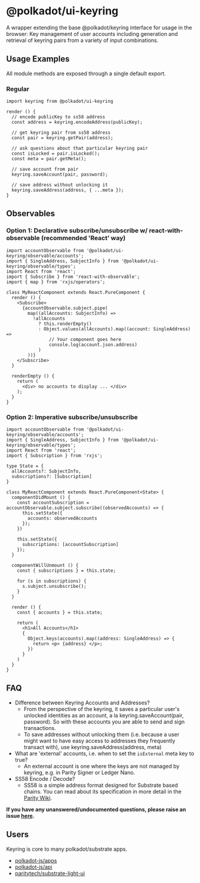# @polkadot/ui-keyring

A wrapper extending the base @polkadot/keyring interface for usage in the browser:
Key management of user accounts including generation and retrieval of keyring pairs from a variety of input combinations.

## Usage Examples
All module methods are exposed through a single default export.

### Regular
```
import keyring from @polkadot/ui-keyring

render () {
  // encode publicKey to ss58 address
  const address = keyring.encodeAddress(publicKey);

  // get keyring pair from ss58 address
  const pair = keyring.getPair(address);

  // ask questions about that particular keyring pair
  const isLocked = pair.isLocked();
  const meta = pair.getMeta();

  // save account from pair
  keyring.saveAccount(pair, password);

  // save address without unlocking it
  keyring.saveAddress(address, { ...meta });
}
```
## Observables
### Option 1: Declarative subscribe/unsubscribe w/ react-with-observable (recommended 'React' way)
```
import accountObservable from '@polkadot/ui-keyring/observable/accounts';
import { SingleAddress, SubjectInfo } from '@polkadot/ui-keyring/observable/types';
import React from 'react';
import { Subscribe } from 'react-with-observable';
import { map } from 'rxjs/operators';

class MyReactComponent extends React.PureComponent {
  render () {
    <Subscribe>
      {accountObservable.subject.pipe(
        map((allAccounts: SubjectInfo) =>
          !allAccounts
            ? this.renderEmpty()
            : Object.values(allAccounts).map((account: SingleAddress) =>
                // Your component goes here
                console.log(account.json.address)
            )
        ))}
    </Subscribe>
  }

  renderEmpty () {
    return (
      <div> no accounts to display ... </div>
    );
  }
}

```

### Option 2: Imperative subscribe/unsubscribe
```
import accountObservable from '@polkadot/ui-keyring/observable/accounts';
import { SingleAddress, SubjectInfo } from '@polkadot/ui-keyring/observable/types';
import React from 'react';
import { Subscription } from 'rxjs';

type State = {
  allAccounts?: SubjectInfo,
  subscriptions?: [Subscription]
}

class MyReactComponent extends React.PureComponent<State> {
  componentDidMount () {
    const accountSubscription = accountObservable.subject.subscribe((observedAccounts) => {
      this.setState({
        accounts: observedAccounts
      });
    })

    this.setState({
      subscriptions: [accountSubscription]
    });
  }

  componentWillUnmount () {
    const { subscriptions } = this.state;

    for (s in subscriptions) {
      s.subject.unsubscribe();
    }
  }

  render () {
    const { accounts } = this.state;

    return (
      <h1>All Accounts</h1>
      {
        Object.keys(accounts).map((address: SingleAddress) => {
          return <p> {address} </p>;
        })
      }
    )
  }
}
```

## FAQ
- Difference between Keyring Accounts and Addresses?
  - From the perspective of the keyring, it saves a particular user's unlocked identities as an account, a la keyring.saveAccount(pair, password). So with these accounts you are able to send and sign transactions.
  - To save addresses without unlocking them (i.e. because a user might want to have easy access to addresses they frequently transact with), use keyring.saveAddress(address, meta)
- What are 'external' accounts, i.e. when to set the `isExternal` meta key to true?
  - An external account is one where the keys are not managed by keyring, e.g. in Parity Signer or Ledger Nano.
- SS58 Encode / Decode?
  -  SS58 is a simple address format designed for Substrate based chains. You can read about its specification in more detail in the [Parity Wiki](https://wiki.parity.io/External-Address-Format-(SS58)).

**If you have any unanswered/undocumented questions, please raise an issue [here](https://github.com/polkadot-js/ui/issues).**



## Users
Keyring is core to many polkadot/substrate apps.

* [polkadot-js/apps](https://github.com/polkadot-js/apps)
* [polkadot-js/api](https://github.com/polkadot-js/api)
* [paritytech/substrate-light-ui](https://github.com/paritytech/substrate-light-ui)
